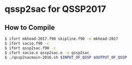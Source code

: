 # qssp2sac for QSSP2017

## How to Compile
~~~bash
$ ifort mkhead-2017.f90 skipline.f90 -o mkhead-2017
$ ifort sacio.f90 -c
$ ifort qssp2sac.f90 -c
$ ifort sacio.o qssp2sac.o -o qssp2sac
$ ./qssp2sacmain-2016.sh $INPUT_OF_QSSP $OUTPUT_OF_QSSP
~~~
